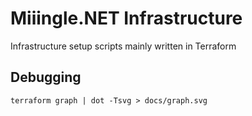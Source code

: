 # Miiingle.NET Infrastructure
Infrastructure setup scripts mainly written in Terraform

## Debugging
```
terraform graph | dot -Tsvg > docs/graph.svg
```